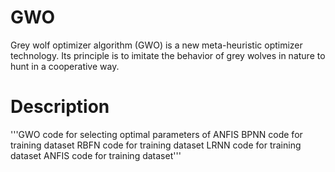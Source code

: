 # GWO
Grey wolf optimizer algorithm (GWO) is a new meta-heuristic optimizer technology. Its principle is to imitate the behavior of grey wolves in nature to hunt in a cooperative way.

# Description
'''GWO code for selecting optimal parameters of ANFIS 
BPNN code for training dataset 
RBFN code for training dataset 
LRNN code for training dataset 
ANFIS code for training dataset'''

